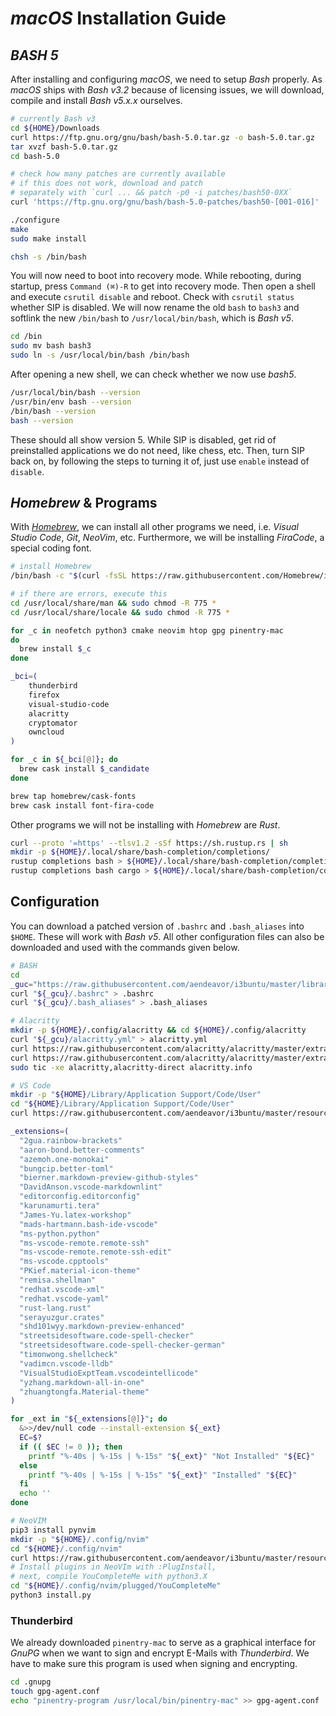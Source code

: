 # _macOS_ Installation Guide

[//]: # (source <https://scriptingosx.com/2019/02/install-bash-5-on-macos/>)

## _BASH 5_

After installing and configuring _macOS_, we need to setup _Bash_ properly. As _macOS_ ships with _Bash v3.2_ because of licensing issues, we will download, compile and install _Bash v5.x.x_ ourselves.

``` BASH
# currently Bash v3
cd ${HOME}/Downloads
curl https://ftp.gnu.org/gnu/bash/bash-5.0.tar.gz -o bash-5.0.tar.gz
tar xvzf bash-5.0.tar.gz
cd bash-5.0

# check how many patches are currently available
# if this does not work, download and patch
# separately with `curl ... && patch -p0 -i patches/bash50-0XX`
curl 'https://ftp.gnu.org/gnu/bash/bash-5.0-patches/bash50-[001-016]' | patch -p0

./configure
make
sudo make install

chsh -s /bin/bash
```

You will now need to boot into recovery mode. While rebooting, during startup, press `Command (⌘)-R` to get into recovery mode. Then open a shell and execute `csrutil disable` and reboot. Check with `csrutil status` whether SIP is disabled. We will now rename the old `bash` to `bash3` and softlink the new `/bin/bash` to `/usr/local/bin/bash`, which is _Bash v5_.

``` BASH
cd /bin
sudo mv bash bash3
sudo ln -s /usr/local/bin/bash /bin/bash
```

After opening a new shell, we can check whether we now use _bash5_.

``` BASH
/usr/local/bin/bash --version
/usr/bin/env bash --version
/bin/bash --version
bash --version
```

These should all show version 5. While SIP is disabled, get rid of preinstalled applications we do not need, like chess, etc. Then, turn SIP back on, by following the steps to turning it of, just use `enable` instead of `disable`.

## _Homebrew_ & Programs

With _[Homebrew](https://brew.sh/)_, we can install all other programs we need, i.e. _Visual Studio Code_, _Git_, _NeoVim_, etc. Furthermore, we will be installing _FiraCode_, a special coding font.

[//]: # (cask sources https://formulae.brew.sh/cask/)

``` BASH
# install Homebrew
/bin/bash -c "$(curl -fsSL https://raw.githubusercontent.com/Homebrew/install/master/install.sh)"

# if there are errors, execute this
cd /usr/local/share/man && sudo chmod -R 775 *
cd /usr/local/share/locale && sudo chmod -R 775 *

for _c in neofetch python3 cmake neovim htop gpg pinentry-mac
do
  brew install $_c
done

_bci=(
    thunderbird
    firefox
    visual-studio-code
    alacritty
    cryptomator
    owncloud
)

for _c in ${_bci[@]}; do
  brew cask install $_candidate
done

brew tap homebrew/cask-fonts
brew cask install font-fira-code
```

Other programs we will not be installing with _Homebrew_ are _Rust_.

``` BASH
curl --proto '=https' --tlsv1.2 -sSf https://sh.rustup.rs | sh
mkdir -p ${HOME}/.local/share/bash-completion/completions/
rustup completions bash > ${HOME}/.local/share/bash-completion/completions/rustup
rustup completions bash cargo > ${HOME}/.local/share/bash-completion/completions/cargo
```

## Configuration

You can download a patched version of `.bashrc` and `.bash_aliases` into `$HOME`. These will work with _Bash v5_. All other configuration files can also be downloaded and used with the commands given below.

``` BASH
# BASH
cd
_guc="https://raw.githubusercontent.com/aendeavor/i3buntu/master/library/resources/config/macOS"
curl "${_gcu}/.bashrc" > .bashrc
curl "${_gcu}/.bash_aliases" > .bash_aliases

# Alacritty
mkdir -p ${HOME}/.config/alacritty && cd ${HOME}/.config/alacritty
curl "${_gcu}/alacritty.yml" > alacritty.yml
curl https://raw.githubusercontent.com/alacritty/alacritty/master/extra/alacritty.info > alacritty.info
curl https://raw.githubusercontent.com/alacritty/alacritty/master/extra/completions/alacritty.bash > alacritty.bash
sudo tic -xe alacritty,alacritty-direct alacritty.info

# VS Code
mkdir -p "${HOME}/Library/Application Support/Code/User"
cd "${HOME}/Library/Application Support/Code/User"
curl https://raw.githubusercontent.com/aendeavor/i3buntu/master/resources/sys/vscode/settings.json > settings.json

_extensions=(
  "2gua.rainbow-brackets"
  "aaron-bond.better-comments"
  "azemoh.one-monokai"
  "bungcip.better-toml"
  "bierner.markdown-preview-github-styles"
  "DavidAnson.vscode-markdownlint"
  "editorconfig.editorconfig"
  "karunamurti.tera"
  "James-Yu.latex-workshop"
  "mads-hartmann.bash-ide-vscode"
  "ms-python.python"
  "ms-vscode-remote.remote-ssh"
  "ms-vscode-remote.remote-ssh-edit"
  "ms-vscode.cpptools"
  "PKief.material-icon-theme"
  "remisa.shellman"
  "redhat.vscode-xml"
  "redhat.vscode-yaml"
  "rust-lang.rust"
  "serayuzgur.crates"
  "shd101wyy.markdown-preview-enhanced"
  "streetsidesoftware.code-spell-checker"
  "streetsidesoftware.code-spell-checker-german"
  "timonwong.shellcheck"
  "vadimcn.vscode-lldb"
  "VisualStudioExptTeam.vscodeintellicode"
  "yzhang.markdown-all-in-one"
  "zhuangtongfa.Material-theme"
)

for _ext in "${_extensions[@]}"; do
  &>>/dev/null code --install-extension ${_ext}
  EC=$?
  if (( $EC != 0 )); then
    printf "%-40s | %-15s | %-15s" "${_ext}" "Not Installed" "${EC}"
  else
    printf "%-40s | %-15s | %-15s" "${_ext}" "Installed" "${EC}"
  fi
  echo ''
done

# NeoVIM
pip3 install pynvim
mkdir -p "${HOME}/.config/nvim"
cd "${HOME}/.config/nvim"
curl https://raw.githubusercontent.com/aendeavor/i3buntu/master/resources/sys/vi/init.vim > init.vim
# Install plugins in NeoVIm with :PlugInstall,
# next, compile YouCompleteMe with python3.X
cd "${HOME}/.config/nvim/plugged/YouCompleteMe"
python3 install.py
```

### Thunderbird

We already downloaded `pinentry-mac` to serve as a graphical interface for _GnuPG_ when we want to sign and encrypt E-Mails with _Thunderbird_. We have to make sure this program is used when signing and encrypting.

```BASH
cd .gnupg
touch gpg-agent.conf
echo "pinentry-program /usr/local/bin/pinentry-mac" >> gpg-agent.conf
```
